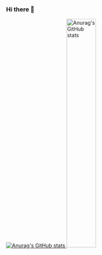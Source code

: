 ### Hi there 👋

<!--
**soobin1104/soobin1104** is a ✨ _special_ ✨ repository because its `README.md` (this file) appears on your GitHub profile.

Here are some ideas to get you started:

- 🔭 I’m currently working on ...
- 🌱 I’m currently learning ...
- 👯 I’m looking to collaborate on ...
- 🤔 I’m looking for help with ...
- 💬 Ask me about ...
- 📫 How to reach me: ...
- 😄 Pronouns: ...
- ⚡ Fun fact: ...
-->

<div class="display:flex;align-items:center">
  <a href="https://github.com/anuraghazra/github-readme-stats" style="width:60%">
    <img src="https://github-readme-stats.vercel.app/api?username=soobin1104&theme=ambient_gradient&repo=my-profile" alt="Anurag's GitHub stats" >
  </a>
  <img src="https://github-readme-stats.vercel.app/api/top-langs/?username=soobin1104&layout=compact" alt="Anurag's GitHub stats" style="width: 40%">
</div>


